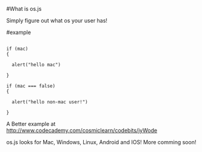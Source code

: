 #What is os.js

Simply figure out what os your user has!

#example

```

if (mac)
{

  alert("hello mac")

}

if (mac === false)
{

  alert("hello non-mac user!")

}
```

A Better example at http://www.codecademy.com/cosmiclearn/codebits/jyWode


os.js looks for Mac, Windows, Linux, Android and IOS! More comming soon!
